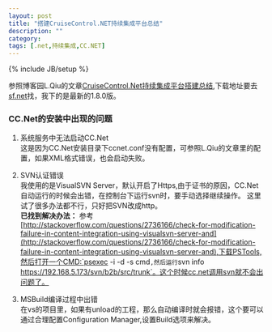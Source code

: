 ```yaml
---
layout: post
title: "搭建CruiseControl.NET持续集成平台总结"
description: ""
category: 
tags: [.net,持续集成,CC.NET]
---
```

{% include JB/setup %}

参照博客园L.Qiu的文章[CruiseControl.Net持续集成平台搭建总结](http://www.cnblogs.com/qiuliang/archive/2011/05/04/2036557.html),下载地址要去[sf.net](http://sf.net)找，我下的是最新的1.8.0版。

### CC.Net的安装中出现的问题

1. 系统服务中无法启动CC.Net<br>
这是因为CC.Net安装目录下ccnet.conf没有配置，可参照L.Qiu的文章里的配置，如果XML格式错误，也会启动失败。

2. SVN认证错误<br>
我使用的是VisualSVN Server，默认开启了Https,由于证书的原因，CC.Net自动运行的时候会出错，在控制台下运行svn时，要手动选择继续操作。 这里试了很多办法都不行，只好把SVN改成http。<br>
__已找到解决办法：__
参考[http://stackoverflow.com/questions/2736166/check-for-modification-failure-in-content-integration-using-visualsvn-server-and](http://stackoverflow.com/questions/2736166/check-for-modification-failure-in-content-integration-using-visualsvn-server-and),下载PSTools,然后打开一个CMD:`psexec -i -d -s cmd`,然后运行`svn info https://192.168.5.173/svn/b2b/src/trunk`。这个时候cc.net调用svn就不会出问题了。

3. MSBuild编译过程中出错<br>
在vs的项目里，如果有unload的工程，那么自动编译时就会报错，这个要可以通过合理配置Configuration Manager,设置Build选项来解决。